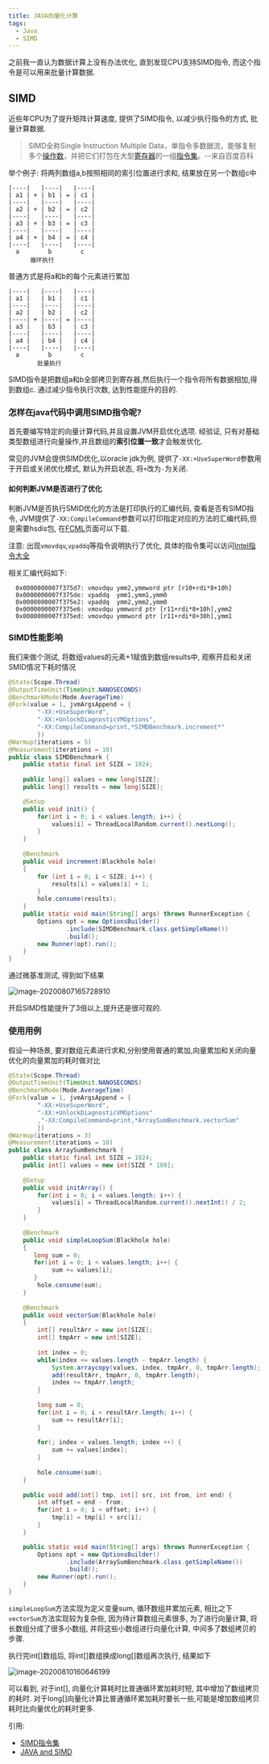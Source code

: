 ```yaml
---
title: JAVA向量化计算
tags:
  - Java
  - SIMD
---
```


之前我一直认为数据计算上没有办法优化, 直到发现CPU支持SIMD指令, 而这个指令是可以用来批量计算数据.

<!--more-->

## SIMD

近些年CPU为了提升矩阵计算速度, 提供了SIMD指令, 以减少执行指令的方式, 批量计算数据.

>  SIMD全称Single Instruction Multiple Data，单指令多数据流，能够复制多个[操作数](https://baike.baidu.com/item/操作数/7658270)，并把它们打包在大型[寄存器](https://baike.baidu.com/item/寄存器/187682)的一组[指令集](https://baike.baidu.com/item/指令集/238130)。--来自百度百科

举个例子: 将两列数组a,b按照相同的索引位置进行求和, 结果放在另一个数组c中

```
|----|   |----|   |----|
| a1 | + | b1 | = | c1 |
|----|   |----|   |----|
| a2 | + | b2 | = | c2 |
|----|   |----|   |----|
| a3 | + | b3 | = | c3 |
|----|   |----|   |----|
| a4 | + | b4 | = | c4 |
|----|   |----|   |----|
  a        b        c
      循环执行
```

普通方式是将a和b的每个元素进行累加

```
|----|   |----|   |----|
| a1 |   | b1 |   | c1 |
|----|   |----|   |----|
| a2 |   | b2 |   | c2 | 
|----| + |----| = |----|
| a3 |   | b3 |   | c3 |
|----|   |----|   |----|
| a4 |   | b4 |   | c4 |
|----|   |----|   |----|
  a        b        c
        批量执行
```

SIMD指令是把数组a和b全部拷贝到寄存器,然后执行一个指令将所有数据相加,得到数组c. 通过减少指令执行次数, 达到性能提升的目的.

### 怎样在java代码中调用SIMD指令呢? 

首先要编写特定的向量计算代码,并且设置JVM开启优化选项. 经验证, 只有对基础类型数组进行向量操作,并且数组的**索引位置一致**才会触发优化.

常见的JVM会提供SIMD优化,以oracle jdk为例, 提供了`-XX:+UseSuperWord`参数用于开启或关闭优化模式, 默认为开启状态, 将`+`改为`-`为关闭.

#### 如何判断JVM是否进行了优化

判断JVM是否执行SMID优化的方法是打印执行的汇编代码, 查看是否有SIMD指令, JVM提供了`-XX:CompileCommand`参数可以打印指定对应的方法的汇编代码,但是需要hsdis包, 在[FCML](https://sourceforge.net/projects/fcml/files)页面可以下载.

注意: 出现`vmovdqu`,`vpaddq`等指令说明执行了优化, 具体的指令集可以访问[Intel指令大全](https://software.intel.com/sites/landingpage/IntrinsicsGuide)

相关汇编代码如下:

```shell
  0x0000000007f375d7: vmovdqu ymm2,ymmword ptr [r10+rdi*8+10h]
  0x0000000007f375de: vpaddq  ymm1,ymm1,ymm0
  0x0000000007f375e2: vpaddq  ymm2,ymm2,ymm0
  0x0000000007f375e6: vmovdqu ymmword ptr [r11+rdi*8+10h],ymm2
  0x0000000007f375ed: vmovdqu ymmword ptr [r11+rdi*8+30h],ymm1
```

### SIMD性能影响

我们来做个测试, 将数组values的元素+1赋值到数组results中, 观察开启和关闭SMID情况下耗时情况

```java
@State(Scope.Thread)
@OutputTimeUnit(TimeUnit.NANOSECONDS)
@BenchmarkMode(Mode.AverageTime)
@Fork(value = 1, jvmArgsAppend = {
        "-XX:+UseSuperWord",
        "-XX:+UnlockDiagnosticVMOptions",
        "-XX:CompileCommand=print,*SIMDBenchmark.increment*"
        })
@Warmup(iterations = 5)
@Measurement(iterations = 10)
public class SIMDBenchmark {
	public static final int SIZE = 1024;
	
	public long[] values = new long[SIZE];
	public long[] results = new long[SIZE];

	@Setup
	public void init() {
		for(int i = 0; i < values.length; i++) {
			values[i] = ThreadLocalRandom.current().nextLong();
		}
	}
	
    @Benchmark
    public void increment(Blackhole hole)
    {
        for (int i = 0; i < SIZE; i++) {
        	results[i] = values[i] + 1;
        }
        hole.consume(results);
    }
    public static void main(String[] args) throws RunnerException {
    	Options opt = new OptionsBuilder()
				.include(SIMDBenchmark.class.getSimpleName())
				.build();
		new Runner(opt).run();
	}
}
```

通过微基准测试, 得到如下结果

![image-20200807165728910](/assets/vector-4.png)

开启SIMD性能提升了3倍以上,提升还是很可观的.

### 使用用例

假设一种场景, 要对数组元素进行求和,分别使用普通的累加,向量累加和关闭向量优化的向量累加的耗时做对比

```java
@State(Scope.Thread)
@OutputTimeUnit(TimeUnit.NANOSECONDS)
@BenchmarkMode(Mode.AverageTime)
@Fork(value = 1, jvmArgsAppend = {
        "-XX:+UseSuperWord",
        "-XX:+UnlockDiagnosticVMOptions"
        ,"-XX:CompileCommand=print,*ArraySumBenchmark.vectorSum"
        })
@Warmup(iterations = 3)
@Measurement(iterations = 10)
public class ArraySumBenchmark {
	public static final int SIZE = 1024;
	public int[] values = new int[SIZE * 100];
	
	@Setup
	public void initArray() {
		for(int i = 0; i < values.length; i++) {
			values[i] = ThreadLocalRandom.current().nextInt() / 2;
		}
	}
	
    @Benchmark
    public void simpleLoopSum(Blackhole hole)
    {
       long sum = 0;
       for(int i = 0; i < values.length; i++) {
    		sum += values[i];
       }
        hole.consume(sum);
    }
    
    @Benchmark
    public void vectorSum(Blackhole hole)
    {
    	int[] resultArr = new int[SIZE];
    	int[] tmpArr = new int[SIZE];
		
		int index = 0;
		while(index <= values.length - tmpArr.length) {
			System.arraycopy(values, index, tmpArr, 0, tmpArr.length);
			add(resultArr, tmpArr, 0, tmpArr.length);
			index += tmpArr.length;
		}
		
		long sum = 0;
		for(int i = 0; i < resultArr.length; i++) {
			sum += resultArr[i];
		}
		
		for(; index < values.length; index ++) {
			sum += values[index];
		}
		
    	hole.consume(sum);
    }
	
	public void add(int[] tmp, int[] src, int from, int end) {
		int offset = end - from;
		for(int i = 0; i < offset; i++) {
			tmp[i] = tmp[i] + src[i];
		}
	}

    public static void main(String[] args) throws RunnerException {
    	Options opt = new OptionsBuilder()
				.include(ArraySumBenchmark.class.getSimpleName())
				.build();
		new Runner(opt).run();
	}
}
```

`simpleLoopSum`方法实现为定义变量sum, 循环数组并累加元素, 相比之下`vectorSum`方法实现较为复杂些, 因为待计算数组元素很多, 为了进行向量计算, 将长数组分成了很多小数组, 并将这些小数组进行向量化计算, 中间多了数组拷贝的步骤.

执行完int[]数组后, 将int[]数组换成long[]数组再次执行, 结果如下

![image-20200810160646199](/assets/vector-5.png)

可以看到, 对于int[], 向量化计算耗时比普通循环累加耗时短, 其中增加了数组拷贝的耗时. 对于long[]向量化计算比普通循环累加耗时要长一些,可能是增加数组拷贝耗时比向量优化的耗时更多.

引用:

* [SIMD指令集](https://zhuanlan.zhihu.com/p/31271788)
* [JAVA and SIMD](https://prestodb.rocks/code/simd)